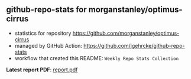 ## github-repo-stats for morganstanley/optimus-cirrus

- statistics for repository https://github.com/morganstanley/optimus-cirrus
- managed by GitHub Action: https://github.com/jgehrcke/github-repo-stats
- workflow that created this README: `Weekly Repo Stats Collection`

**Latest report PDF**: [report.pdf](https://github.com/morganstanley/.github/raw/github-repo-stats/morganstanley/optimus-cirrus/latest-report/report.pdf)

